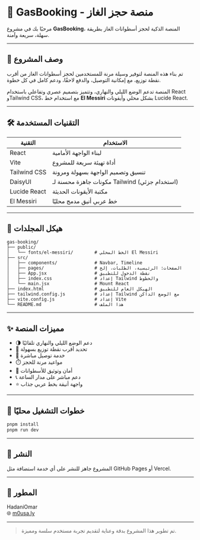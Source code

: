 # 🚀 GasBooking - منصة حجز الغاز

مرحبًا بك في مشروع **GasBooking**، المنصة الذكية لحجز أسطوانات الغاز بطريقة سهلة، سريعة وآمنة.

---

## 🧩 وصف المشروع

تم بناء هذه المنصة لتوفير وسيلة مرنة للمستخدمين لحجز أسطوانات الغاز من أقرب نقطة توزيع، مع إمكانية التوصيل، والدفع لاحقًا، ودعم كامل في كل خطوة.

المنصة تدعم الوضع الليلي والنهاري، وتتميز بتصميم عصري وتفاعلي باستخدام React وTailwind CSS، مع استخدام خط **El Messiri** بشكل محلي وأيقونات Lucide React.

---

## 🛠️ التقنيات المستخدمة

| التقنية        | الاستخدام                                         |
|----------------|--------------------------------------------------|
| React          | لبناء الواجهة الأمامية                          |
| Vite           | أداة تهيئة سريعة للمشروع                        |
| Tailwind CSS   | تنسيق وتصميم الواجهة بسهولة ومرونة              |
| DaisyUI        | مكونات جاهزة محسنة لـ Tailwind (استخدام جزئي) |
| Lucide React   | مكتبة الأيقونات الحديثة                         |
| El Messiri     | خط عربي أنيق مدمج محليًا                         |

---

## 📂 هيكل المجلدات

```
gas-booking/
├── public/
│   └── fonts/el-messiri/        # الخط المحلي El Messiri
├── src/
│   ├── components/              # Navbar, Timeline
│   ├── pages/                   # الصفحات: الرئيسية، الطلبات، إلخ
│   ├── App.jsx                  # نقطة الدخول للتطبيق
│   ├── index.css                # إعداد Tailwind والخطوط
│   └── main.jsx                 # Mount React
├── index.html                   # الهيكل العام للتطبيق
├── tailwind.config.js           # إعداد Tailwind مع الوضع الداكن
├── vite.config.js               # إعداد Vite
└── README.md                    # هذا الملف
```

---

## ✨ مميزات المنصة

- 🌗 دعم الوضع الليلي والنهاري تلقائيًا
- 🧭 تحديد أقرب نقطة توزيع بسهولة
- 🚚 خدمة توصيل مباشرة
- ⏱️ مواعيد مرنة للحجز
- 🔐 أمان وتوثيق للأسطوانات
- 📞 دعم مباشر على مدار الساعة
- ⭐ واجهة أنيقة بخط عربي جذاب

---

## 🔧 خطوات التشغيل محليًا

```bash
pnpm install
pnpm run dev
```

---

## 📡 النشر

المشروع جاهز للنشر على أي خدمة استضافة مثل GitHub Pages أو Vercel.

---

## 📌 المطور

HadaniOmar  
🌐 [m0usa.ly](https://m0usa.ly)

---

> تم تطوير هذا المشروع بدقة وعناية لتقديم تجربة مستخدم سلسة ومميزة.
